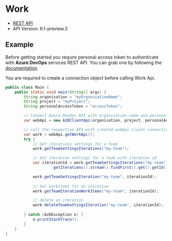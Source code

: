 # Work

- [REST API](https://docs.microsoft.com/en-us/rest/api/azure/devops/work/?view=azure-devops-rest-6.1)
- API Version: 6.1-preview.3

## Example

Before getting started you require personal access token to authenticate with **Azure DevOps** services REST API.
You can grab one by following the [documentation](https://docs.microsoft.com/en-us/azure/devops/organizations/accounts/use-personal-access-tokens-to-authenticate?WT.mc_id=docs-github-dbrown&view=azure-devops&tabs=preview-page).

You are required to create a connection object before calling Work Api.

```java
public class Main {
    public static void main(String[] args) {
        String organisation = "myOrganisationName";
        String project = "myProject";
        String personalAccessToken = "accessToken";

        // Connect Azure DevOps API with organisation name and personal access token.
        var webApi = new AzDClientApi(organisation, project, personalAccessToken);

        // call the respective API with created webApi client connection object;
        var work = webApi.getWorkApi();
        try {
            // Get iterations settings for a team
            work.getTeamSettingsIterations("my-team");

            // Get iteration settings for a team with iteration id
            var iterationId = work.getTeamSettingsIterations("my-team")
                    .getIterations().stream().findFirst().get().getId();

            work.getTeamSettingsIteration("my-team", iterationId);
            
            // Get workitems for an iteration
            work.getTeamIterationWorkItems("my-team", iterationId);

            // delete an iteration
            work.deleteTeamSettingsIteration("my-team", iterationId);
            
        } catch (AzDException e) {
            e.printStackTrace();
        }
    }
}
```